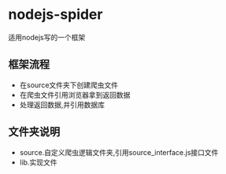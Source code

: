 # nodejs-spider
适用nodejs写的一个框架

## 框架流程

- 在source文件夹下创建爬虫文件
- 在爬虫文件引用浏览器拿到返回数据
- 处理返回数据,并引用数据库

## 文件夹说明

- source.自定义爬虫逻辑文件夹,引用source_interface.js接口文件
- lib.实现文件